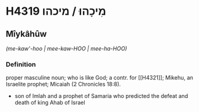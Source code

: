 # H4319 מִיכָהוּ / מיכהו

## Mîykâhûw

_(me-kaw'-hoo | mee-kaw-HOO | mee-ha-HOO)_

### Definition

proper masculine noun; who is like God; a contr. for [[H4321]]; Mikehu, an Israelite prophet; Micaiah (2 Chronicles 18:8).

- son of Imlah and a prophet of Samaria who predicted the defeat and death of king Ahab of Israel

